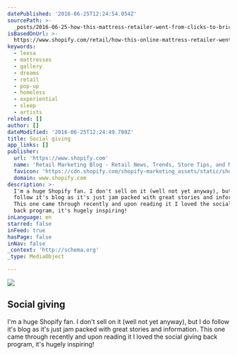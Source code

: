```yaml
---
datePublished: '2016-06-25T12:24:54.054Z'
sourcePath: >-
  _posts/2016-06-25-how-this-mattress-retailer-went-from-clicks-to-bricks-with-a.md
isBasedOnUrl: >-
  https://www.shopify.com/retail/how-this-online-mattress-retailer-went-from-clicks-to-bricks-with-a-pop-up-dream-gallery?utm_source=Shopify+Retail+Blog&utm_campaign=cd292768e1-retail_blog&utm_medium=email&utm_term=0_abf4922bbe-cd292768e1-350493349&mc_cid=cd292768e1&mc_eid=b8375fa197
keywords:
  - leesa
  - mattresses
  - gallery
  - dreams
  - retail
  - pop-up
  - homeless
  - experiential
  - sleep
  - artists
related: []
author: []
dateModified: '2016-06-25T12:24:49.780Z'
title: Social giving
app_links: []
publisher:
  url: 'https://www.shopify.com'
  name: 'Retail Marketing Blog - Retail News, Trends, Store Tips, and More by Shopify'
  favicon: 'https://cdn.shopify.com/shopify-marketing_assets/static/shopify-favicon.png'
  domain: www.shopify.com
description: >-
  I'm a huge Shopify fan. I don't sell on it (well not yet anyway), but I do
  follow it's blog as it's just jam packed with great stories and information.
  This one came through recently and upon reading it I loved the social giving
  back program, it's hugely inspiring!
inLanguage: en
starred: false
inFeed: true
hasPage: false
inNav: false
_context: 'http://schema.org'
_type: MediaObject

---
```

<article style=""><img src="https://imgflo.herokuapp.com/graph/vahj1ThiexotieMo/9fa9a1b4f3acada4d5016b01cd238791/noop.jpg?input=https%3A%2F%2Fcdn.shopify.com%2Fs%2Ffiles%2F1%2F1246%2F6441%2Ffiles%2FUntitled_design_1_3f813e73-fb07-4d8e-a6d8-c5ed2d2addb1.jpg%3F8550954833186091547" /><h1>Social giving</h1><p>I'm a huge Shopify fan. I don't sell on it (well not yet anyway), but I do follow it's blog as it's just jam packed with great stories and information. This one came through recently and upon reading it I loved the social giving back program, it's hugely inspiring!</p></article>